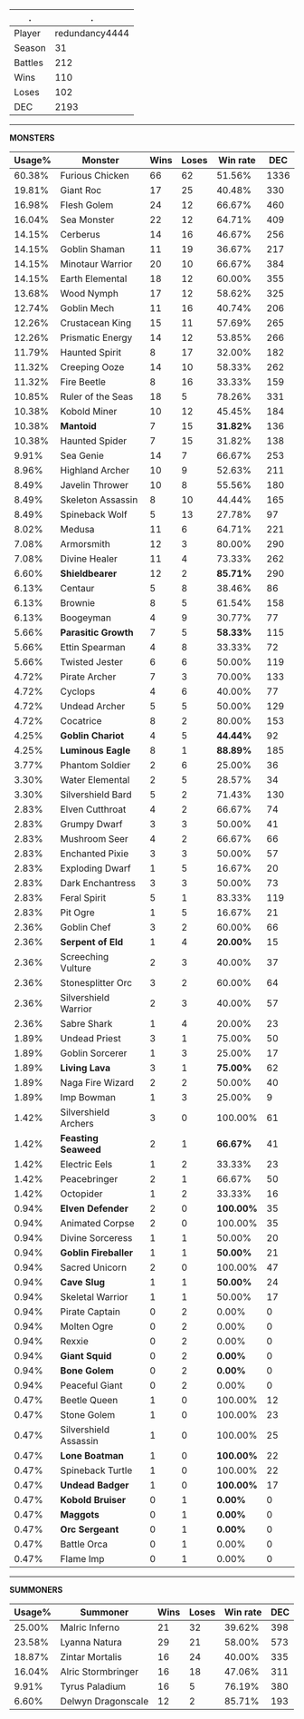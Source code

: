 .|.
|-|-
Player|redundancy4444
Season|31
Battles|212
Wins|110
Loses|102
DEC|2193

---
**MONSTERS**

Usage%|Monster|Wins|Loses|Win rate|DEC|
-|-|-|-|-|-|
60.38%|Furious Chicken|66|62|51.56%|1336|
19.81%|Giant Roc|17|25|40.48%|330|
16.98%|Flesh Golem|24|12|66.67%|460|
16.04%|Sea Monster|22|12|64.71%|409|
14.15%|Cerberus|14|16|46.67%|256|
14.15%|Goblin Shaman|11|19|36.67%|217|
14.15%|Minotaur Warrior|20|10|66.67%|384|
14.15%|Earth Elemental|18|12|60.00%|355|
13.68%|Wood Nymph|17|12|58.62%|325|
12.74%|Goblin Mech|11|16|40.74%|206|
12.26%|Crustacean King|15|11|57.69%|265|
12.26%|Prismatic Energy|14|12|53.85%|266|
11.79%|Haunted Spirit|8|17|32.00%|182|
11.32%|Creeping Ooze|14|10|58.33%|262|
11.32%|Fire Beetle|8|16|33.33%|159|
10.85%|Ruler of the Seas|18|5|78.26%|331|
10.38%|Kobold Miner|10|12|45.45%|184|
10.38%|**Mantoid**|7|15|**31.82%**|136|
10.38%|Haunted Spider|7|15|31.82%|138|
9.91%|Sea Genie|14|7|66.67%|253|
8.96%|Highland Archer|10|9|52.63%|211|
8.49%|Javelin Thrower|10|8|55.56%|180|
8.49%|Skeleton Assassin|8|10|44.44%|165|
8.49%|Spineback Wolf|5|13|27.78%|97|
8.02%|Medusa|11|6|64.71%|221|
7.08%|Armorsmith|12|3|80.00%|290|
7.08%|Divine Healer|11|4|73.33%|262|
6.60%|**Shieldbearer**|12|2|**85.71%**|290|
6.13%|Centaur|5|8|38.46%|86|
6.13%|Brownie|8|5|61.54%|158|
6.13%|Boogeyman|4|9|30.77%|77|
5.66%|**Parasitic Growth**|7|5|**58.33%**|115|
5.66%|Ettin Spearman|4|8|33.33%|72|
5.66%|Twisted Jester|6|6|50.00%|119|
4.72%|Pirate Archer|7|3|70.00%|133|
4.72%|Cyclops|4|6|40.00%|77|
4.72%|Undead Archer|5|5|50.00%|129|
4.72%|Cocatrice|8|2|80.00%|153|
4.25%|**Goblin Chariot**|4|5|**44.44%**|92|
4.25%|**Luminous Eagle**|8|1|**88.89%**|185|
3.77%|Phantom Soldier|2|6|25.00%|36|
3.30%|Water Elemental|2|5|28.57%|34|
3.30%|Silvershield Bard|5|2|71.43%|130|
2.83%|Elven Cutthroat|4|2|66.67%|74|
2.83%|Grumpy Dwarf|3|3|50.00%|41|
2.83%|Mushroom Seer|4|2|66.67%|66|
2.83%|Enchanted Pixie|3|3|50.00%|57|
2.83%|Exploding Dwarf|1|5|16.67%|20|
2.83%|Dark Enchantress|3|3|50.00%|73|
2.83%|Feral Spirit|5|1|83.33%|119|
2.83%|Pit Ogre|1|5|16.67%|21|
2.36%|Goblin Chef|3|2|60.00%|66|
2.36%|**Serpent of Eld**|1|4|**20.00%**|15|
2.36%|Screeching Vulture|2|3|40.00%|37|
2.36%|Stonesplitter Orc|3|2|60.00%|64|
2.36%|Silvershield Warrior|2|3|40.00%|57|
2.36%|Sabre Shark|1|4|20.00%|23|
1.89%|Undead Priest|3|1|75.00%|50|
1.89%|Goblin Sorcerer|1|3|25.00%|17|
1.89%|**Living Lava**|3|1|**75.00%**|62|
1.89%|Naga Fire Wizard|2|2|50.00%|40|
1.89%|Imp Bowman|1|3|25.00%|9|
1.42%|Silvershield Archers|3|0|100.00%|61|
1.42%|**Feasting Seaweed**|2|1|**66.67%**|41|
1.42%|Electric Eels|1|2|33.33%|23|
1.42%|Peacebringer|2|1|66.67%|50|
1.42%|Octopider|1|2|33.33%|16|
0.94%|**Elven Defender**|2|0|**100.00%**|35|
0.94%|Animated Corpse|2|0|100.00%|35|
0.94%|Divine Sorceress|1|1|50.00%|20|
0.94%|**Goblin Fireballer**|1|1|**50.00%**|21|
0.94%|Sacred Unicorn|2|0|100.00%|47|
0.94%|**Cave Slug**|1|1|**50.00%**|24|
0.94%|Skeletal Warrior|1|1|50.00%|17|
0.94%|Pirate Captain|0|2|0.00%|0|
0.94%|Molten Ogre|0|2|0.00%|0|
0.94%|Rexxie|0|2|0.00%|0|
0.94%|**Giant Squid**|0|2|**0.00%**|0|
0.94%|**Bone Golem**|0|2|**0.00%**|0|
0.94%|Peaceful Giant|0|2|0.00%|0|
0.47%|Beetle Queen|1|0|100.00%|12|
0.47%|Stone Golem|1|0|100.00%|23|
0.47%|Silvershield Assassin|1|0|100.00%|25|
0.47%|**Lone Boatman**|1|0|**100.00%**|22|
0.47%|Spineback Turtle|1|0|100.00%|22|
0.47%|**Undead Badger**|1|0|**100.00%**|17|
0.47%|**Kobold Bruiser**|0|1|**0.00%**|0|
0.47%|**Maggots**|0|1|**0.00%**|0|
0.47%|**Orc Sergeant**|0|1|**0.00%**|0|
0.47%|Battle Orca|0|1|0.00%|0|
0.47%|Flame Imp|0|1|0.00%|0|

---
**SUMMONERS**

Usage%|Summoner|Wins|Loses|Win rate|DEC|
-|-|-|-|-|-|
25.00%|Malric Inferno|21|32|39.62%|398|
23.58%|Lyanna Natura|29|21|58.00%|573|
18.87%|Zintar Mortalis|16|24|40.00%|335|
16.04%|Alric Stormbringer|16|18|47.06%|311|
9.91%|Tyrus Paladium|16|5|76.19%|380|
6.60%|Delwyn Dragonscale|12|2|85.71%|193|
